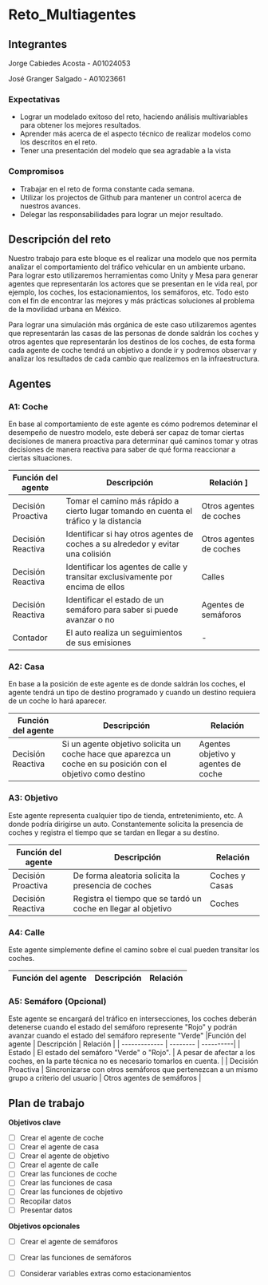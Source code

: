 # Reto_Multiagentes

## Integrantes

Jorge Cabiedes Acosta - A01024053

José Granger Salgado - A01023661

### Expectativas

- Lograr un modelado exitoso del reto, haciendo análisis multivariables para obtener los mejores resultados.
- Aprender más acerca de el aspecto técnico de realizar modelos como los descritos en el reto.
- Tener una presentación del modelo que sea agradable a la vista

### Compromisos

- Trabajar en el reto de forma constante cada semana.
- Utilizar los projectos de Github para mantener un control acerca de nuestros avances.
- Delegar las responsabilidades para lograr un mejor resultado.

## Descripción del reto

Nuestro trabajo para este bloque es el realizar una modelo que nos permita analizar el comportamiento del tráfico vehicular en un ambiente urbano. Para lograr esto utilizaremos herramientas como Unity y Mesa para generar agentes que representarán los actores que se presentan en le vida real, por ejemplo, los coches, los estacionamientos, los semáforos, etc. Todo esto con el fin de encontrar las mejores y más prácticas soluciones al problema de la movilidad urbana en México.

Para lograr una simulación más orgánica de este caso utilizaremos agentes que representarán las casas de las personas de donde saldrán los coches y otros agentes que representarán los destinos de los coches, de esta forma cada agente de coche tendrá un objetivo a donde ir y podremos observar y analizar los resultados de cada cambio que realizemos en la infraestructura.

## Agentes

### A1: Coche

En base al comportamiento de este agente es cómo podremos deteminar el desempeño de nuestro modelo, este deberá ser capaz de tomar ciertas decisiones de manera proactiva para determinar qué caminos tomar y otras decisiones de manera reactiva para saber de qué forma reaccionar a ciertas situaciones.

|Función del agente    | Descripción     | Relación ]
   | ------------- | -------- | ----------|
   |  Decisión Proactiva   | Tomar el camino más rápido a cierto lugar tomando en cuenta el tráfico y la distancia  | Otros agentes de coches |
   |  Decisión Reactiva    | Identificar si hay otros agentes de coches a su alrededor y evitar una colisión | Otros agentes de coches |
   | Decisión Reactiva | Identificar los agentes de calle y transitar exclusivamente por encima de ellos | Calles |
   | Decisión Reactiva | Identificar el estado de un semáforo para saber si puede avanzar o no | Agentes de semáforos |
   | Contador | El auto realiza un seguimientos de sus emisiones | - |

   
### A2: Casa

En base a la posición de este agente es de donde saldrán los coches, el agente tendrá un tipo de destino programado y cuando un destino requiera de un coche lo hará aparecer.

|Función del agente    | Descripción     | Relación |
   | ------------- | -------- | ----------|
   | Decisión Reactiva   | Si un agente objetivo solicita un coche hace que aparezca un coche en su posición con el objetivo como destino | Agentes objetivo y agentes de coche |

### A3: Objetivo

Este agente representa cualquier tipo de tienda, entretenimiento, etc. A donde podría dirigirse un auto. Constantemente solicita la presencia de coches y registra el tiempo que se tardan en llegar a su destino.

|Función del agente    | Descripción     | Relación |
   | ------------- | -------- | ----------|
   | Decisión Proactiva   | De forma aleatoria solicita la presencia de coches | Coches y Casas |
   | Decisión Reactiva | Registra el tiempo que se tardó un coche en llegar al objetivo | Coches |
   
### A4: Calle

Este agente simplemente define el camino sobre el cual pueden transitar los coches.

|Función del agente    | Descripción     | Relación |
   | ------------- | -------- | ----------|
   
### A5: Semáforo (Opcional)

Este agente se encargará del tráfico en intersecciones, los coches deberán detenerse cuando el estado del semáforo represente "Rojo" y podrán avanzar cuando el estado del semáforo represente "Verde"
   |Función del agente    | Descripción     | Relación |
   | ------------- | -------- | ----------|
   | Estado   | El estado del semáforo "Verde" o "Rojo". | A pesar de afectar a los coches, en la parte técnica no es necesario tomarlos en cuenta. |
   | Decisión Proactiva | Sincronizarse con otros semáforos que pertenezcan a un mismo grupo a criterio del usuario | Otros agentes de semáforos |
   
## Plan de trabajo
**Objetivos clave**

* [ ] Crear el agente de coche
* [ ] Crear el agente de casa
* [ ] Crear el agente de objetivo
* [ ] Crear el agente de calle
* [ ] Crear las funciones de coche
* [ ] Crear las funciones de casa
* [ ] Crear las funciones de objetivo
* [ ] Recopilar datos
* [ ] Presentar datos

**Objetivos opcionales**

* [ ] Crear el agente de semáforos
* [ ] Crear las funciones de semáforos
* [ ] Considerar variables extras como estacionamientos
   






